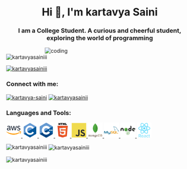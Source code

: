 <h1 align="center">Hi 👋, I'm kartavya Saini</h1>
<h3 align="center">I am a College Student. A curious and cheerful student, exploring the world of programming</h3>
<img align="right" alt="coding" width="400 src"https://www.reactiongifs.us/coding-claire-danes-2/">

<p align="left"> <img src="https://komarev.com/ghpvc/?username=kartavyasainiii&label=Profile%20views&color=0e75b6&style=flat" alt="kartavyasainiii" /> </p>

<p align="left"> <a href="https://github.com/ryo-ma/github-profile-trophy"><img src="https://github-profile-trophy.vercel.app/?username=kartavyasainiii" alt="kartavyasainiii" /></a> </p>

<h3 align="left">Connect with me:</h3>
<p align="left">
<a href="https://linkedin.com/in/kartavya-saini" target="blank"><img align="center" src="https://raw.githubusercontent.com/rahuldkjain/github-profile-readme-generator/master/src/images/icons/Social/linked-in-alt.svg" alt="kartavya-saini" height="30" width="40" /></a>
<a href="https://instagram.com/kartavyasainii" target="blank"><img align="center" src="https://raw.githubusercontent.com/rahuldkjain/github-profile-readme-generator/master/src/images/icons/Social/instagram.svg" alt="kartavyasainii" height="30" width="40" /></a>
</p>

<h3 align="left">Languages and Tools:</h3>
<p align="left"> <a href="https://aws.amazon.com" target="_blank" rel="noreferrer"> <img src="https://raw.githubusercontent.com/devicons/devicon/master/icons/amazonwebservices/amazonwebservices-original-wordmark.svg" alt="aws" width="40" height="40"/> </a> <a href="https://www.cprogramming.com/" target="_blank" rel="noreferrer"> <img src="https://raw.githubusercontent.com/devicons/devicon/master/icons/c/c-original.svg" alt="c" width="40" height="40"/> </a> <a href="https://www.w3schools.com/cpp/" target="_blank" rel="noreferrer"> <img src="https://raw.githubusercontent.com/devicons/devicon/master/icons/cplusplus/cplusplus-original.svg" alt="cplusplus" width="40" height="40"/> </a> <a href="https://www.w3.org/html/" target="_blank" rel="noreferrer"> <img src="https://raw.githubusercontent.com/devicons/devicon/master/icons/html5/html5-original-wordmark.svg" alt="html5" width="40" height="40"/> </a> <a href="https://developer.mozilla.org/en-US/docs/Web/JavaScript" target="_blank" rel="noreferrer"> <img src="https://raw.githubusercontent.com/devicons/devicon/master/icons/javascript/javascript-original.svg" alt="javascript" width="40" height="40"/> </a> <a href="https://www.mongodb.com/" target="_blank" rel="noreferrer"> <img src="https://raw.githubusercontent.com/devicons/devicon/master/icons/mongodb/mongodb-original-wordmark.svg" alt="mongodb" width="40" height="40"/> </a> <a href="https://www.mysql.com/" target="_blank" rel="noreferrer"> <img src="https://raw.githubusercontent.com/devicons/devicon/master/icons/mysql/mysql-original-wordmark.svg" alt="mysql" width="40" height="40"/> </a> <a href="https://nodejs.org" target="_blank" rel="noreferrer"> <img src="https://raw.githubusercontent.com/devicons/devicon/master/icons/nodejs/nodejs-original-wordmark.svg" alt="nodejs" width="40" height="40"/> </a> <a href="https://reactjs.org/" target="_blank" rel="noreferrer"> <img src="https://raw.githubusercontent.com/devicons/devicon/master/icons/react/react-original-wordmark.svg" alt="react" width="40" height="40"/> </a> </p>

<p><img align="left" src="https://github-readme-stats.vercel.app/api/top-langs?username=kartavyasainiii&show_icons=true&locale=en&layout=compact" alt="kartavyasainiii" /></p>

<p>&nbsp;<img align="center" src="https://github-readme-stats.vercel.app/api?username=kartavyasainiii&show_icons=true&locale=en" alt="kartavyasainiii" /></p>

<p><img align="center" src="https://github-readme-streak-stats.herokuapp.com/?user=kartavyasainiii&" alt="kartavyasainiii" /></p>
